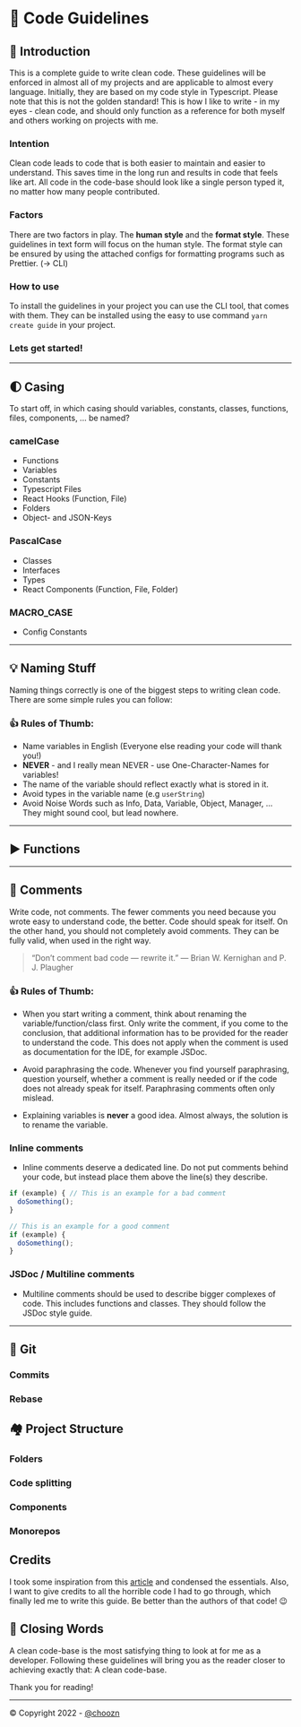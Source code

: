 # 🚀 Code Guidelines

## 👋 Introduction

This is a complete guide to write clean code. These guidelines will be enforced in almost all of my projects and are applicable to almost every language. Initially, they are based on my code style in Typescript. Please note that this is not the golden standard! This is how I like to write - in my eyes - clean code, and should only function as a reference for both myself and others working on projects with me.

### Intention

Clean code leads to code that is both easier to maintain and easier to understand. This saves time in the long run and results in code that feels like art. All code in the code-base should look like a single person typed it, no matter how many people contributed.

### Factors

There are two factors in play. The **human style** and the **format style**.
These guidelines in text form will focus on the human style. The format style can be ensured by using the attached configs for formatting programs such as Prettier. (→ CLI)

### How to use

To install the guidelines in your project you can use the CLI tool, that comes with them.
They can be installed using the easy to use command `yarn create guide` in your project.

### Lets get started!

---

## 🌓 Casing

To start off, in which casing should variables, constants, classes, functions, files, components, ... be named?

### camelCase

- Functions
- Variables
- Constants
- Typescript Files
- React Hooks (Function, File)
- Folders
- Object- and JSON-Keys

### PascalCase

- Classes
- Interfaces
- Types
- React Components (Function, File, Folder)

### MACRO_CASE

- Config Constants

---

## 💡 Naming Stuff

Naming things correctly is one of the biggest steps to writing clean code.
There are some simple rules you can follow:

### 👍 Rules of Thumb:

- Name variables in English (Everyone else reading your code will thank you!)
- **NEVER** - and I really mean NEVER - use One-Character-Names for variables!
- The name of the variable should reflect exactly what is stored in it.
- Avoid types in the variable name (e.g `userString`)
- Avoid Noise Words such as Info, Data, Variable, Object, Manager, ... They might sound cool, but lead nowhere.

---

## ▶️ Functions

---

## 📗 Comments

Write code, not comments.
The fewer comments you need because you wrote easy to understand code, the better. Code should speak for itself.
On the other hand, you should not completely avoid comments. They can be fully valid, when used in the right way.

> “Don’t comment bad code — rewrite it.” — Brian W. Kernighan and P. J. Plaugher

### 👍 Rules of Thumb:

- When you start writing a comment, think about renaming the variable/function/class first. Only write the comment, if you come to the conclusion, that additional information has to be provided for the reader to understand the code.
  This does not apply when the comment is used as documentation for the IDE, for example JSDoc.

- Avoid paraphrasing the code. Whenever you find yourself paraphrasing, question yourself, whether a comment is really needed or if the code does not already speak for itself. Paraphrasing comments often only mislead.

- Explaining variables is **never** a good idea. Almost always, the solution is to rename the variable.

### Inline comments

- Inline comments deserve a dedicated line. Do not put comments behind your code, but instead place them above the line(s) they describe.

```ts
if (example) { // This is an example for a bad comment
  doSomething();
}

// This is an example for a good comment
if (example) {
  doSomething();
}
```

### JSDoc / Multiline comments

- Multiline comments should be used to describe bigger complexes of code. This includes functions and classes. They should follow the JSDoc style guide.

---

## 🌲 Git

### Commits

### Rebase

## 🏘️ Project Structure

### Folders

### Code splitting

### Components

### Monorepos

## Credits

I took some inspiration from this [article](https://www.freecodecamp.org/news/clean-coding-for-beginners/) and condensed the essentials. Also, I want to give credits to all the horrible code I had to go through, which finally led me to write this guide. Be better than the authors of that code! 😉

## 🌱 Closing Words

A clean code-base is the most satisfying thing to look at for me as a developer. Following these guidelines will bring you as the reader closer to achieving exactly that: A clean code-base.

Thank you for reading!

---

© Copyright 2022 - [@choozn](https://choozn.dev)
